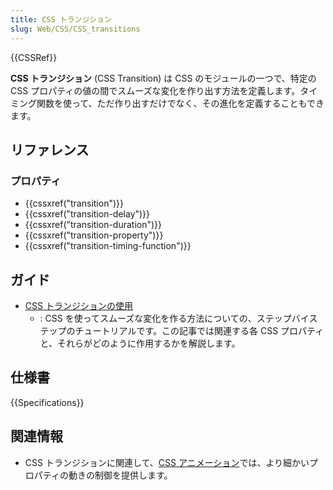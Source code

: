 ```yaml
---
title: CSS トランジション
slug: Web/CSS/CSS_transitions
---
```


{{CSSRef}}

**CSS トランジション** (CSS Transition) は CSS のモジュールの一つで、特定の CSS プロパティの値の間でスムーズな変化を作り出す方法を定義します。タイミング関数を使って、ただ作り出すだけでなく、その進化を定義することもできます。

## リファレンス

### プロパティ

- {{cssxref("transition")}}
- {{cssxref("transition-delay")}}
- {{cssxref("transition-duration")}}
- {{cssxref("transition-property")}}
- {{cssxref("transition-timing-function")}}

## ガイド

- [CSS トランジションの使用](/ja/docs/Web/CSS/CSS_Transitions/Using_CSS_transitions)
  - : CSS を使ってスムーズな変化を作る方法についての、ステップバイステップのチュートリアルです。この記事では関連する各 CSS プロパティと、それらがどのように作用するかを解説します。

## 仕様書

{{Specifications}}

## 関連情報

- CSS トランジションに関連して、[CSS アニメーション](/ja/docs/Web/CSS/CSS_Animations)では、より細かいプロパティの動きの制御を提供します。
